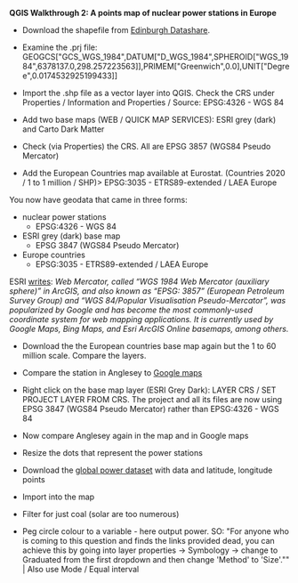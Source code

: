 **QGIS Walkthrough 2: A points map of nuclear power stations in Europe**

- Download the shapefile from [Edinburgh Datashare](https://datashare.ed.ac.uk/handle/10283/2464?show=full).

- Examine the .prj file:
GEOGCS["GCS_WGS_1984",DATUM["D_WGS_1984",SPHEROID["WGS_1984",6378137.0,298.257223563]],PRIMEM["Greenwich",0.0],UNIT["Degree",0.0174532925199433]]

- Import the .shp file as a vector layer into QGIS. Check the CRS under Properties / Information and Properties / Source: EPSG:4326 - WGS 84

- Add two base maps (WEB / QUICK MAP SERVICES): ESRI grey (dark) and Carto Dark Matter

- Check (via Properties) the CRS. All are EPSG 3857 (WGS84 Pseudo Mercator)

- Add the European Countries map available at Eurostat. (Countries 2020 / 1 to 1 million / SHP)> EPSG:3035 - ETRS89-extended / LAEA Europe

You now have geodata that came in three forms:
- nuclear power stations    
  - EPSG:4326 - WGS 84
- ESRI grey (dark) base map  
  - EPSG 3847 (WGS84 Pseudo Mercator)
- Europe countries        
  - EPSG:3035 - ETRS89-extended / LAEA Europe

ESRI [writes](https://www.esri.com/arcgis-blog/products/arcgis-solutions/defense/what-does-the-nga-web-mercator-advisory-mean-for-esri-defense-and-intelligence-users/): *Web Mercator, called “WGS 1984 Web Mercator (auxiliary sphere)” in ArcGIS, and also known as “EPSG: 3857” (European Petroleum Survey Group) and “WGS 84/Popular Visualisation Pseudo-Mercator”, was popularized by Google and has become the most commonly-used coordinate system for web mapping applications. It is currently used by Google Maps, Bing Maps, and Esri ArcGIS Online basemaps, among others.*

- Download the the European countries base map again but the 1 to 60 million scale. Compare the layers.

- Compare the station in Anglesey to [Google maps](https://www.google.com/maps/place/North+Wales/@53.4141455,-4.4818501,15.89z/data=!4m5!3m4!1s0x486541b670202709:0x87f67d40aaba0eb1!8m2!3d53.0711149!4d-3.8080783)

- Right click on the base map layer (ESRI Grey Dark): LAYER CRS / SET PROJECT LAYER FROM CRS. The project and all its files are now using EPSG 3847 (WGS84 Pseudo Mercator) rather than EPSG:4326 - WGS 84

- Now compare Anglesey again in the map and in Google maps

- Resize the dots that represent the power stations

- Download the [global power dataset](https://datasets.wri.org/dataset/globalpowerplantdatabase) with data and latitude, longitude points

- Import into the map

- Filter for just coal (solar are too numerous)

- Peg circle colour to a variable - here output power. SO: "For anyone who is coming to this question and finds the links provided dead, you can achieve this by going into layer properties -> Symbology -> change to Graduated from the first dropdown and then change 'Method' to 'Size'."" | Also use Mode / Equal interval
